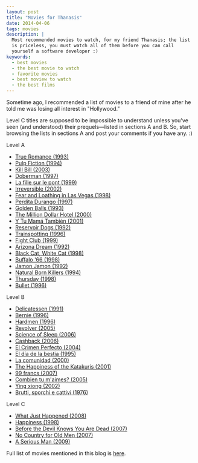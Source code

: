 ```yaml
---
layout: post
title: "Movies for Thanasis"
date: 2014-04-06
tags: movies
description: |
  Most recommended movies to watch, for my friend Thanasis; the list
  is priceless, you must watch all of them before you can call
  yourself a software developer :)
keywords:
  - best movies
  - the best movie to watch
  - favorite movies
  - best moview to watch
  - the best films
---
```


Sometime ago, I recommended a list of movies to a friend of
mine after he told me was losing all interest in  "Hollywood."

Level C titles are supposed to be impossible to understand
unless you've seen (and understood) their prequels&mdash;listed
in sections A and B. So, start browsing the lists in sections A
and post your comments if you have any. :)

Level A

 * [True Romance (1993)](http://www.imdb.com/title/tt0108399/)
 * [Pulp Fiction (1994)](http://www.imdb.com/title/tt0110912/)
 * [Kill Bill (2003)](http://www.imdb.com/title/tt0266697/)
 * [Doberman (1997)](http://www.imdb.com/title/tt0118996/)
 * [La fille sur le pont (1999)](http://www.imdb.com/title/tt0144201/)
 * [Irreversible (2002)](http://www.imdb.com/title/tt0290673/)
 * [Fear and Loathing in Las Vegas (1998)](http://www.imdb.com/title/tt0120669/)
 * [Perdita Durango (1997)](http://www.imdb.com/title/tt0119879/)
 * [Golden Balls (1993)](http://www.imdb.com/title/tt0107165/)
 * [The Million Dollar Hotel (2000)](http://www.imdb.com/title/tt0120753/)
 * [Y Tu Mamá También (2001)](http://www.imdb.com/title/tt0245574/)
 * [Reservoir Dogs (1992)](http://www.imdb.com/title/tt0105236/)
 * [Trainspotting (1996)](http://www.imdb.com/title/tt0117951/)
 * [Fight Club (1999)](http://www.imdb.com/title/tt0137523/)
 * [Arizona Dream (1992)](http://www.imdb.com/title/tt0106307/)
 * [Black Cat, White Cat (1998)](http://www.imdb.com/title/tt0118843/)
 * [Buffalo '66 (1998)](http://www.imdb.com/title/tt0118789/)
 * [Jamon Jamon (1992)](http://www.imdb.com/title/tt0104545/)
 * [Natural Born Killers (1994)](http://www.imdb.com/title/tt0110632/)
 * [Thursday (1998)](http://www.imdb.com/title/tt0124901/)
 * [Bullet (1996)](http://www.imdb.com/title/tt0115781/)

<!--more-->

Level B

 * [Delicatessen (1991)](http://www.imdb.com/title/tt0101700/)
 * [Bernie (1996)](http://www.imdb.com/title/tt0115658/)
 * [Hardmen (1996)](http://www.imdb.com/title/tt0119257/)
 * [Revolver (2005)](http://www.imdb.com/title/tt0365686/)
 * [Science of Sleep (2006)](http://www.imdb.com/title/tt0354899/)
 * [Cashback (2006)](http://www.imdb.com/title/tt0460740/)
 * [El Crimen Perfecto (2004)](http://www.imdb.com/title/tt0395125/)
 * [El día de la bestia (1995)](http://www.imdb.com/title/tt0112922/)
 * [La comunidad (2000)](http://www.imdb.com/title/tt0255067/)
 * [The Happiness of the Katakuris (2001)](http://www.imdb.com/title/tt0304262/)
 * [99 francs (2007)](http://www.imdb.com/title/tt0875113/)
 * [Combien tu m'aimes? (2005)](http://www.imdb.com/title/tt0420555/)
 * [Ying xiong (2002)](http://www.imdb.com/title/tt0299977/)
 * [Brutti, sporchi e cattivi (1976)](http://www.imdb.com/title/tt0074252/)

Level C

 * [What Just Happened (2008)](http://www.imdb.com/title/tt0486674/)
 * [Happiness (1998)](http://www.imdb.com/title/tt0147612/)
 * [Before the Devil Knows You Are Dead (2007)](http://www.imdb.com/title/tt0292963/)
 * [No Country for Old Men (2007)](http://www.imdb.com/title/tt0477348/)
 * [A Serious Man (2009)](http://www.imdb.com/title/tt1019452/)

Full list of movies mentioned in this blog is [here](/movies.html).
